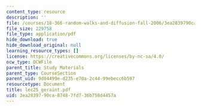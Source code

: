```yaml
---
content_type: resource
description: ''
file: /courses/18-366-random-walks-and-diffusion-fall-2006/3ea2839790ca87487fd736b758d4457a_lec25_geraint.pdf
file_size: 229758
file_type: application/pdf
hide_download: true
hide_download_original: null
learning_resource_types: []
license: https://creativecommons.org/licenses/by-nc-sa/4.0/
ocw_type: OCWFile
parent_title: Study Materials
parent_type: CourseSection
parent_uid: 9d04499e-d235-e70a-2c44-99ebecc6b597
resourcetype: Document
title: lec25_geraint.pdf
uid: 3ea28397-90ca-8748-7fd7-36b758d4457a
---
```

